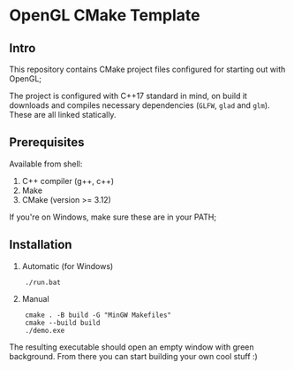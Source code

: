 # OpenGL CMake Template

## Intro

This repository contains CMake project files configured for starting out with OpenGL;

The project is configured with C++17 standard in mind, on build it downloads and compiles necessary dependencies (`GLFW`, `glad` and `glm`). 
These are all linked statically.

## Prerequisites 

Available from shell: 

1. C++ compiler (g++, c++)
2. Make
3. CMake (version >= 3.12)

If you're on Windows, make sure these are in your PATH;

## Installation

1. Automatic (for Windows)

```
	./run.bat
```

2. Manual 
		
```
	cmake . -B build -G "MinGW Makefiles"
	cmake --build build
	./demo.exe
```

The resulting executable should open an empty window with green background. 
From there you can start building your own cool stuff :)
